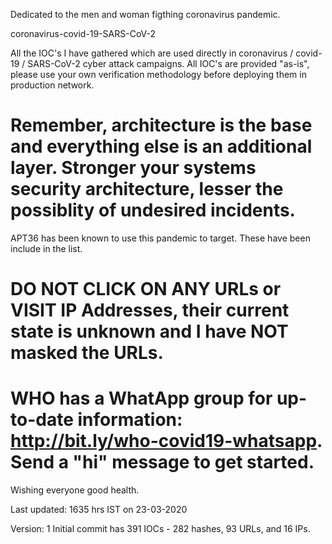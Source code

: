 Dedicated to the men and woman figthing coronavirus pandemic.

coronavirus-covid-19-SARS-CoV-2

All the IOC's I have gathered which are used directly in coronavirus / covid-19 / SARS-CoV-2 cyber attack campaigns. All IOC's are provided "as-is", please use your own verification methodology before deploying them in production network.

# Remember, architecture is the base and everything else is an additional layer. Stronger your systems security architecture, lesser the possiblity of undesired incidents.

APT36 has been known to use this pandemic to target. These have been include in the list.

# DO NOT CLICK  ON ANY URLs or VISIT IP Addresses, their current state is unknown and I have NOT masked the URLs.

# WHO has a WhatApp group for up-to-date information: http://bit.ly/who-covid19-whatsapp. Send a "hi" message to get started.

Wishing everyone good health.


Last updated: 1635 hrs IST on 23-03-2020

Version: 1
Initial commit has 391 IOCs - 282 hashes, 93 URLs, and 16 IPs.


